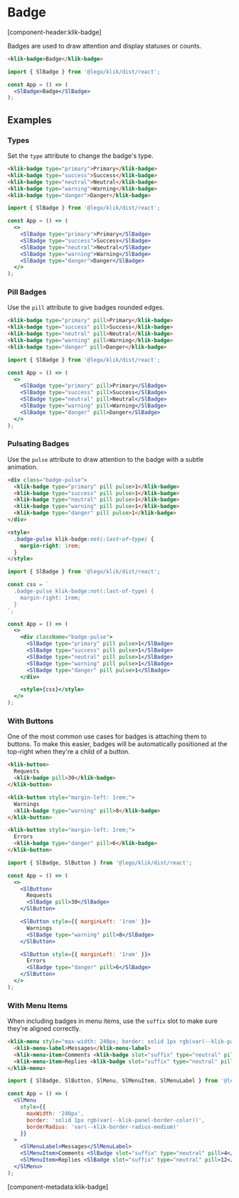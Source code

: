 # Badge

[component-header:klik-badge]

Badges are used to draw attention and display statuses or counts.

```html preview
<klik-badge>Badge</klik-badge>
```

```jsx react
import { SlBadge } from '@lego/klik/dist/react';

const App = () => (
  <SlBadge>Badge</SlBadge>
);
```

## Examples

### Types

Set the `type` attribute to change the badge's type.

```html preview
<klik-badge type="primary">Primary</klik-badge>
<klik-badge type="success">Success</klik-badge>
<klik-badge type="neutral">Neutral</klik-badge>
<klik-badge type="warning">Warning</klik-badge>
<klik-badge type="danger">Danger</klik-badge>
```

```jsx react
import { SlBadge } from '@lego/klik/dist/react';

const App = () => (
  <>
    <SlBadge type="primary">Primary</SlBadge>
    <SlBadge type="success">Success</SlBadge>
    <SlBadge type="neutral">Neutral</SlBadge>
    <SlBadge type="warning">Warning</SlBadge>
    <SlBadge type="danger">Danger</SlBadge>  
  </>
);
```

### Pill Badges

Use the `pill` attribute to give badges rounded edges.

```html preview
<klik-badge type="primary" pill>Primary</klik-badge>
<klik-badge type="success" pill>Success</klik-badge>
<klik-badge type="neutral" pill>Neutral</klik-badge>
<klik-badge type="warning" pill>Warning</klik-badge>
<klik-badge type="danger" pill>Danger</klik-badge>
```

```jsx react
import { SlBadge } from '@lego/klik/dist/react';

const App = () => (
  <>
    <SlBadge type="primary" pill>Primary</SlBadge>
    <SlBadge type="success" pill>Success</SlBadge>
    <SlBadge type="neutral" pill>Neutral</SlBadge>
    <SlBadge type="warning" pill>Warning</SlBadge>
    <SlBadge type="danger" pill>Danger</SlBadge>  
  </>
);
```

### Pulsating Badges

Use the `pulse` attribute to draw attention to the badge with a subtle animation.

```html preview
<div class="badge-pulse">
  <klik-badge type="primary" pill pulse>1</klik-badge>
  <klik-badge type="success" pill pulse>1</klik-badge>
  <klik-badge type="neutral" pill pulse>1</klik-badge>
  <klik-badge type="warning" pill pulse>1</klik-badge>
  <klik-badge type="danger" pill pulse>1</klik-badge>
</div>

<style>
  .badge-pulse klik-badge:not(:last-of-type) {
    margin-right: 1rem;
  }
</style>
```

```jsx react
import { SlBadge } from '@lego/klik/dist/react';

const css = `
  .badge-pulse klik-badge:not(:last-of-type) {
    margin-right: 1rem;
  }
`;

const App = () => (
  <>
    <div className="badge-pulse">
      <SlBadge type="primary" pill pulse>1</SlBadge>
      <SlBadge type="success" pill pulse>1</SlBadge>
      <SlBadge type="neutral" pill pulse>1</SlBadge>
      <SlBadge type="warning" pill pulse>1</SlBadge>
      <SlBadge type="danger" pill pulse>1</SlBadge>
    </div>

    <style>{css}</style>
  </>
);
```

### With Buttons

One of the most common use cases for badges is attaching them to buttons. To make this easier, badges will be automatically positioned at the top-right when they're a child of a button.

```html preview
<klik-button>
  Requests
  <klik-badge pill>30</klik-badge>
</klik-button>

<klik-button style="margin-left: 1rem;">
  Warnings
  <klik-badge type="warning" pill>8</klik-badge>
</klik-button>

<klik-button style="margin-left: 1rem;">
  Errors
  <klik-badge type="danger" pill>6</klik-badge>
</klik-button>
```

```jsx react
import { SlBadge, SlButton } from '@lego/klik/dist/react';

const App = () => (
  <>
    <SlButton>
      Requests
      <SlBadge pill>30</SlBadge>
    </SlButton>

    <SlButton style={{ marginLeft: '1rem' }}>
      Warnings
      <SlBadge type="warning" pill>8</SlBadge>
    </SlButton>

    <SlButton style={{ marginLeft: '1rem' }}>
      Errors
      <SlBadge type="danger" pill>6</SlBadge>
    </SlButton>
  </>
);
```

### With Menu Items

When including badges in menu items, use the `suffix` slot to make sure they're aligned correctly.

```html preview
<klik-menu style="max-width: 240px; border: solid 1px rgb(var(--klik-panel-border-color)); border-radius: var(--klik-border-radius-medium);">
  <klik-menu-label>Messages</klik-menu-label>
  <klik-menu-item>Comments <klik-badge slot="suffix" type="neutral" pill>4</klik-badge></klik-menu-item>
  <klik-menu-item>Replies <klik-badge slot="suffix" type="neutral" pill>12</klik-badge></klik-menu-item>
</klik-menu>
```

```jsx react
import { SlBadge, SlButton, SlMenu, SlMenuItem, SlMenuLabel } from '@lego/klik/dist/react';

const App = () => (
  <SlMenu 
    style={{
      maxWidth: '240px',
      border: 'solid 1px rgb(var(--klik-panel-border-color))',
      borderRadius: 'var(--klik-border-radius-medium)'
    }}
  >
    <SlMenuLabel>Messages</SlMenuLabel>
    <SlMenuItem>Comments <SlBadge slot="suffix" type="neutral" pill>4</SlBadge></SlMenuItem>
    <SlMenuItem>Replies <SlBadge slot="suffix" type="neutral" pill>12</SlBadge></SlMenuItem>
  </SlMenu>
);
```

[component-metadata:klik-badge]
